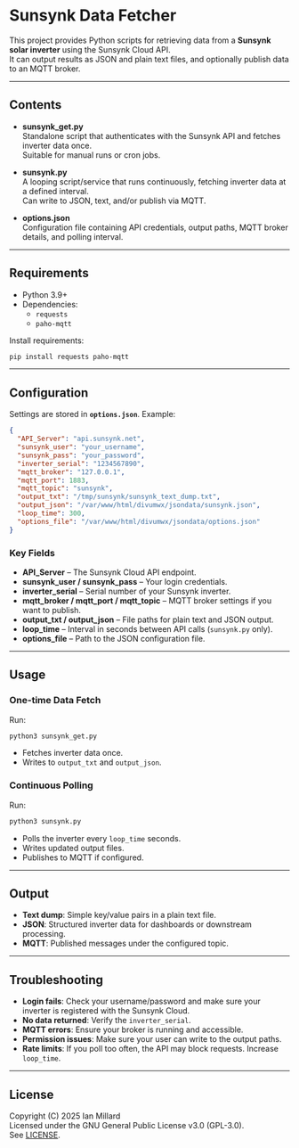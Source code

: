 # Sunsynk Data Fetcher

This project provides Python scripts for retrieving data from a **Sunsynk solar inverter** using the Sunsynk Cloud API.  
It can output results as JSON and plain text files, and optionally publish data to an MQTT broker.

---

## Contents

- **sunsynk_get.py**  
  Standalone script that authenticates with the Sunsynk API and fetches inverter data once.  
  Suitable for manual runs or cron jobs.

- **sunsynk.py**  
  A looping script/service that runs continuously, fetching inverter data at a defined interval.  
  Can write to JSON, text, and/or publish via MQTT.

- **options.json**  
  Configuration file containing API credentials, output paths, MQTT broker details, and polling interval.

---

## Requirements

- Python 3.9+  
- Dependencies:
  - `requests`
  - `paho-mqtt`

Install requirements:
```bash
pip install requests paho-mqtt
```

---

## Configuration

Settings are stored in **`options.json`**. Example:

```json
{
  "API_Server": "api.sunsynk.net",
  "sunsynk_user": "your_username",
  "sunsynk_pass": "your_password",
  "inverter_serial": "1234567890",
  "mqtt_broker": "127.0.0.1",
  "mqtt_port": 1883,
  "mqtt_topic": "sunsynk",
  "output_txt": "/tmp/sunsynk/sunsynk_text_dump.txt",
  "output_json": "/var/www/html/divumwx/jsondata/sunsynk.json",
  "loop_time": 300,
  "options_file": "/var/www/html/divumwx/jsondata/options.json"
}
```

### Key Fields
- **API_Server** – The Sunsynk Cloud API endpoint.  
- **sunsynk_user / sunsynk_pass** – Your login credentials.  
- **inverter_serial** – Serial number of your Sunsynk inverter.  
- **mqtt_broker / mqtt_port / mqtt_topic** – MQTT broker settings if you want to publish.  
- **output_txt / output_json** – File paths for plain text and JSON output.  
- **loop_time** – Interval in seconds between API calls (`sunsynk.py` only).  
- **options_file** – Path to the JSON configuration file.  

---

## Usage

### One-time Data Fetch
Run:
```bash
python3 sunsynk_get.py
```
- Fetches inverter data once.
- Writes to `output_txt` and `output_json`.

### Continuous Polling
Run:
```bash
python3 sunsynk.py
```
- Polls the inverter every `loop_time` seconds.
- Writes updated output files.
- Publishes to MQTT if configured.

---

## Output

- **Text dump**: Simple key/value pairs in a plain text file.  
- **JSON**: Structured inverter data for dashboards or downstream processing.  
- **MQTT**: Published messages under the configured topic.  

---

## Troubleshooting

- **Login fails**: Check your username/password and make sure your inverter is registered with the Sunsynk Cloud.  
- **No data returned**: Verify the `inverter_serial`.  
- **MQTT errors**: Ensure your broker is running and accessible.  
- **Permission issues**: Make sure your user can write to the output paths.  
- **Rate limits**: If you poll too often, the API may block requests. Increase `loop_time`.  

---

## License

Copyright (C) 2025 Ian Millard  
Licensed under the GNU General Public License v3.0 (GPL-3.0).  
See [LICENSE](https://www.gnu.org/licenses/gpl-3.0.html).
